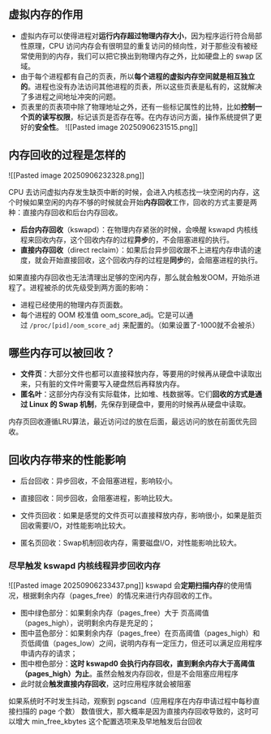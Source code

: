 ## 虚拟内存的作用

- 虚拟内存可以使得进程对**运行内存超过物理内存大小**，因为程序运行符合局部性原理，CPU 访问内存会有很明显的重复访问的倾向性，对于那些没有被经常使用到的内存，我们可以把它换出到物理内存之外，比如硬盘上的 swap 区域。
- 由于每个进程都有自己的页表，所以**每个进程的虚拟内存空间就是相互独立的**。进程也没有办法访问其他进程的页表，所以这些页表是私有的，这就解决了多进程之间地址冲突的问题。
- 页表里的页表项中除了物理地址之外，还有一些标记属性的比特，比如**控制一个页的读写权限**，标记该页是否存在等。在内存访问方面，操作系统提供了更好的**安全性**。
![[Pasted image 20250906231515.png]]

## 内存回收的过程是怎样的

![[Pasted image 20250906232328.png]]

CPU 去访问虚拟内存发生缺页中断的时候，会进入内核态找一块空闲的内存，这个时候如果空闲的内存不够的时候就会开始**内存回收**工作，回收的方式主要是两种：直接内存回收和后台内存回收。
- **后台内存回收**（kswapd）：在物理内存紧张的时候，会唤醒 kswapd 内核线程来回收内存，这个回收内存的过程**异步**的，不会阻塞进程的执行。
- **直接内存回收**（direct reclaim）：如果后台异步回收跟不上进程内存申请的速度，就会开始直接回收，这个回收内存的过程是**同步**的，会阻塞进程的执行。

如果直接内存回收也无法清理出足够的空闲内存，那么就会触发OOM，开始杀进程了。进程被杀的优先级受到两方面的影响：
- 进程已经使用的物理内存页面数。
- 每个进程的 OOM 校准值 oom_score_adj。它是可以通过 `/proc/[pid]/oom_score_adj` 来配置的。（如果设置了-1000就不会被杀）
## 哪些内存可以被回收？
-  **文件页**：大部分文件也都可以直接释放内存，等要用的时候再从硬盘中读取出来，只有脏的文件叶需要写入硬盘然后再释放内存。
- **匿名叶**：这部分内存没有实际载体，比如堆、栈数据等。它们**回收的方式是通过 Linux 的 Swap 机制**，先保存到硬盘中，要用的时候再从硬盘中读取。

内存页回收遵循LRU算法，最近访问过的放在后面，最远访问的放在前面优先回收。
## 回收内存带来的性能影响

- 后台回收：异步回收，不会阻塞进程，影响较小。
- 直接回收：同步回收，会阻塞进程，影响比较大。

- 文件页回收：如果是感觉的文件页可以直接释放内存，影响很小，如果是脏页回收需要I/O，对性能影响比较大。
- 匿名页回收：Swap机制回收内存，需要磁盘I/O，对性能影响比较大。
### 尽早触发 kswapd 内核线程异步回收内存
![[Pasted image 20250906233437.png]]
kswapd 会**定期扫描内存**的使用情况，根据剩余内存（pages_free）的情况来进行内存回收的工作。
- 图中绿色部分：如果剩余内存（pages_free）大于 页高阈值（pages_high），说明剩余内存是充足的；
- 图中蓝色部分：如果剩余内存（pages_free）在页高阈值（pages_high）和页低阈值（pages_low）之间，说明内存有一定压力，但还可以满足应用程序申请内存的请求；
- 图中橙色部分：**这时 kswapd0 会执行内存回收，直到剩余内存大于高阈值（pages_high）为止**。虽然会触发内存回收，但是不会阻塞应用程序
- 此时就会**触发直接内存回收**，这时应用程序就会被阻塞

如果系统时不时发生抖动，观察到 pgscand（应用程序在内存申请过程中每秒直接扫描的 page 个数） 数值很大，那大概率是因为直接内存回收导致的，这时可以增大 min_free_kbytes 这个配置选项来及早地触发后台回收